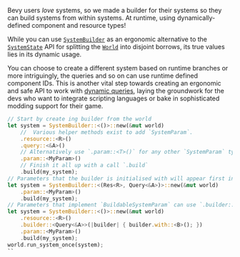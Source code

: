 Bevy users *love* systems, so we made a builder for their systems so they can build systems from within systems.
At runtime, using dynamically-defined component and resource types!

While you can use [`SystemBuilder`](https://dev-docs.bevyengine.org/bevy/ecs/prelude/struct.SystemBuilder.html) as an ergonomic alternative to the [`SystemState`](https://dev-docs.bevyengine.org/bevy/ecs/system/struct.SystemState.html) API for splitting the [`World`](https://dev-docs.bevyengine.org/bevy/ecs/prelude/struct.World.html) into disjoint borrows, its true values lies in its dynamic usage.

You can choose to create a different system based on runtime branches or more intriguingly, the queries and so on can use runtime defined component IDs.
This is another vital step towards creating an ergonomic and safe API to work with [dynamic queries](https://bevyengine.org/news/bevy-0-13/#dynamic-queries),
laying the groundwork for the devs who want to integrate scripting languages or bake in sophisticated modding support for their game.

```rust
// Start by create ing builder from the world
let system = SystemBuilder::<()>::new(&mut world)
    //  Various helper methods exist to add `SystemParam`.
    .resource::<R>()
    .query::<&A>()
    // Alternatively use `.param::<T>()` for any other `SystemParam` types.
    .param::<MyParam>()
    // Finish it all up with a call `.build`
    .build(my_system);
// Parameters that the builder is initialised with will appear first in the arguments.
let system = SystemBuilder::<(Res<R>, Query<&A>)>::new(&mut world)
    .param::<MyParam>()
    .build(my_system);
// Parameters that implement `BuildableSystemParam` can use `.builder::<T>()` to build in place.
let system = SystemBuilder::<()>::new(&mut world)
    .resource::<R>()
    .builder::<Query<&A>>(|builder| { builder.with::<B>(); })
    .param::<MyParam>()
    .build(my_system);
world.run_system_once(system);
``
